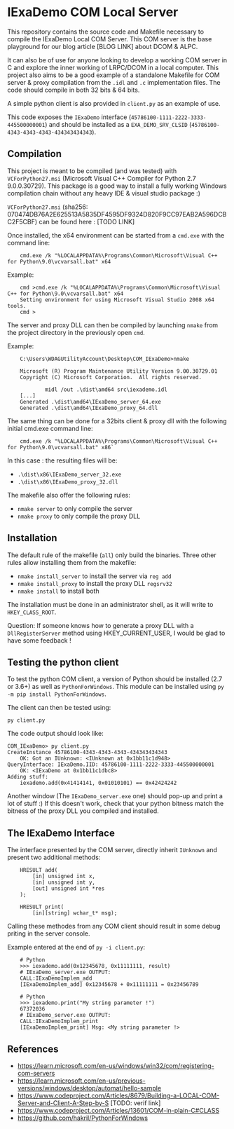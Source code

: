 # IExaDemo COM Local Server

This repository contains the source code and Makefile necessary to compile the IExaDemo Local COM Server.
This COM server is the base playground for our blog article [BLOG LINK] about DCOM & ALPC.

It can also be of use for anyone looking to develop a working COM server in C and explore the inner working of LRPC/DCOM in a local computer. This project also aims to be a good example of a standalone Makefile for COM server & proxy compilation from the `.idl` and `.c` implementation files.
The code should compile in both 32 bits & 64 bits.

A simple python client is also provided in `client.py` as an example of use.

This code exposes the `IExaDemo` interface (`45786100-1111-2222-3333-445500000001`) and should be installed as a `EXA_DEMO_SRV_CLSID` (`45786100-4343-4343-4343-434343434343`).


## Compilation

This project is meant to be compiled (and was tested) with `VCForPython27.msi` (Microsoft Visual C++ Compiler for Python 2.7 9.0.0.30729). This package is a good way to install a fully working Windows compilation chain without any heavy IDE & visual studio package :)

`VCForPython27.msi` (sha256: 070474DB76A2E625513A5835DF4595DF9324D820F9CC97EAB2A596DCBC2F5CBF) can be found here : [TODO LINK]

Once installed, the x64 environment can be started from a `cmd.exe` with the command line:

```
    cmd.exe /k "%LOCALAPPDATA%\Programs\Common\Microsoft\Visual C++ for Python\9.0\vcvarsall.bat" x64
```

Example:

```
    cmd >cmd.exe /k "%LOCALAPPDATA%\Programs\Common\Microsoft\Visual C++ for Python\9.0\vcvarsall.bat" x64
    Setting environment for using Microsoft Visual Studio 2008 x64 tools.
    cmd >
```

The server and proxy DLL can then be compiled by launching `nmake` from the project directory in the previously open `cmd`.

Example:

```
    C:\Users\WDAGUtilityAccount\Desktop\COM_IExaDemo>nmake

    Microsoft (R) Program Maintenance Utility Version 9.00.30729.01
    Copyright (C) Microsoft Corporation.  All rights reserved.

            midl /out .\dist\amd64 src\iexademo.idl
    [...]
    Generated .\dist\amd64\IExaDemo_server_64.exe
    Generated .\dist\amd64\IExaDemo_proxy_64.dll
```

The same thing can be done for a 32bits client & proxy dll with the following initial cmd.exe command line:

```
    cmd.exe /k "%LOCALAPPDATA%\Programs\Common\Microsoft\Visual C++ for Python\9.0\vcvarsall.bat" x86`
```

In this case : the resulting files will be:

- `.\dist\x86\IExaDemo_server_32.exe`
- `.\dist\x86\IExaDemo_proxy_32.dll`

The makefile also offer the following rules:

- `nmake server` to only compile the server
- `nmake proxy` to only compile the proxy DLL

## Installation

The default rule of the makefile (`all`) only build the binaries. Three other rules allow installing them from the makefile:

- `nmake install_server` to install the server via `reg add`
- `nmake install_proxy` to install the proxy DLL `regsrv32`
- `nmake install` to install both

The installation must be done in an administrator shell, as it will write to `HKEY_CLASS_ROOT`.

Question: If someone knows how to generate a proxy DLL with a `DllRegisterServer` method using HKEY_CURRENT_USER, I would be glad to have some feedback !

## Testing the python client

To test the python COM client, a version of Python should be installed (2.7 or 3.6+) as well as `PythonForWindows`.
This module can be installed using `py -m pip install PythonForWindows`.

The client can then be tested using:

`py client.py`

The code output should look like:

```
COM_IExaDemo> py client.py
CreateInstance 45786100-4343-4343-4343-434343434343
    OK: Got an IUnknown: <IUnknown at 0x1bb11c1d948>
QueryInterface: IExaDemo.IID: 45786100-1111-2222-3333-445500000001
    OK: <IExaDemo at 0x1bb11c1dbc8>
Adding stuff:
    iexademo.add(0x41414141, 0x01010101) == 0x42424242
```

Another window (The `IExaDemo_server.exe` one) should pop-up and print a lot of stuff :)
If this doesn't work, check that your python bitness match the bitness of the proxy DLL you compiled and installed.

## The IExaDemo Interface

The interface presented by the COM server, directly inherit `IUnknown` and present two additional methods:

```
    HRESULT add(
        [in] unsigned int x,
        [in] unsigned int y,
        [out] unsigned int *res
    );

    HRESULT print(
        [in][string] wchar_t* msg);
```

Calling these methodes from any COM client should result in some debug priting in the server console.

Example entered at the end of `py -i client.py`:


```
    # Python
    >>> iexademo.add(0x12345678, 0x11111111, result)
    # IExaDemo_server.exe OUTPUT:
    CALL:IExaDemoImplem_add
    [IExaDemoImplem_add] 0x12345678 + 0x11111111 = 0x23456789

    # Python
    >>> iexademo.print("My string parameter !")
    67372036
    # IExaDemo_server.exe OUTPUT:
    CALL:IExaDemoImplem_print
    [IExaDemoImplem_print] Msg: <My string parameter !>
```

## References

- https://learn.microsoft.com/en-us/windows/win32/com/registering-com-servers
- https://learn.microsoft.com/en-us/previous-versions/windows/desktop/automat/hello-sample
- https://www.codeproject.com/Articles/8679/Building-a-LOCAL-COM-Server-and-Client-A-Step-by-S [TODO: verif link]
- https://www.codeproject.com/Articles/13601/COM-in-plain-C#CLASS
- https://github.com/hakril/PythonForWindows